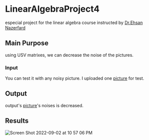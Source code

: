 # LinearAlgebraProject4
especial project for the linear algebra course instructed by [Dr.Ehsan Nazerfard](https://aut.ac.ir/cv/2384/EHSAN-NAZERFARD?slc_lang=en&&cv=2384&mod=scv)

## Main Purpose
using USV matrixes, we can decrease the noise of the pictures.

### Input
You can test it with any noisy picture. I uploaded one [picture](https://github.com/kianak2002/LinearAlgebraProject4/blob/main/noisy.jpg) for test.

## Output
output's [picture](https://github.com/kianak2002/LinearAlgebraProject4/blob/main/path.jpeg)'s noises is decreased. 

## Results

![Screen Shot 2022-09-02 at 10 57 06 PM](https://user-images.githubusercontent.com/61980014/188215549-dae21837-0ad6-4928-a83b-9ba65f836f9d.png)
